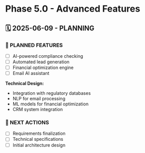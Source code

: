 # Phase 5.0 - Advanced Features

## 🗓️ 2025-06-09 - PLANNING

### 🎯 PLANNED FEATURES
- [ ] AI-powered compliance checking
- [ ] Automated lead generation
- [ ] Financial optimization engine
- [ ] Email AI assistant

**Technical Design:**
- Integration with regulatory databases
- NLP for email processing
- ML models for financial optimization
- CRM system integration

### 🎯 NEXT ACTIONS
- [ ] Requirements finalization
- [ ] Technical specifications
- [ ] Initial architecture design
